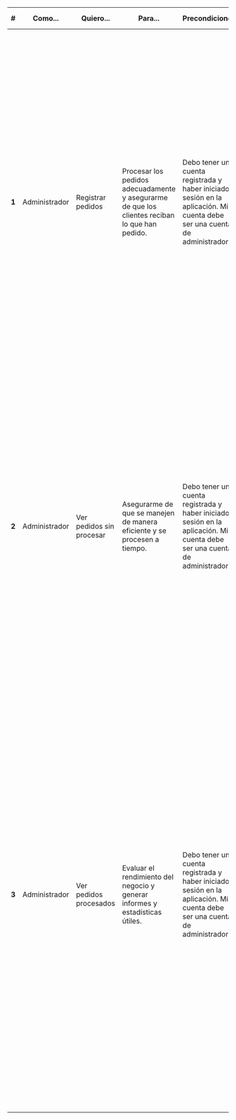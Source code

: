 ﻿
| # | Como... | Quiero... | Para... | Precondiciones | Proceso | Criterios de Aceptación |
| --- | --- | --- | --- | --- | --- | --- |
| **1** | Administrador | Registrar pedidos | Procesar los pedidos adecuadamente y asegurarme de que los clientes reciban lo que han pedido. | Debo tener una cuenta registrada y haber iniciado sesión en la aplicación. Mi cuenta debe ser una cuenta de administrador. | **1.** En la pantalla principal, elijo la opción Administración y luego la opción Administrar Pedidos. **2.** Busco al comensal por diferentes criterios como QR de la tarjeta, identificador de cliente, apellido o grupo del usuario. **3.** Una vez seleccionado el comensal, agrego los productos que el cliente haya solicitado al pedido y especifico la cantidad necesaria. **4.** Proceso el pedido y recibo una confirmación de que el pedido ha sido registrado correctamente. | - Puedo acceder a una pantalla de búsqueda de comensales utilizando diferentes criterios. - Si utilizo los criterios de búsqueda por apellido o grupo del usuario, se me mostrará una lista de estudiantes que coinciden con el resultado de la búsqueda. - Puedo agregar los productos que el cliente haya solicitado al pedido y especificar la cantidad necesaria. - Puedo procesar el pedido y recibir una confirmación de que el pedido ha sido registrado correctamente. |
| **2** | Administrador | Ver pedidos sin procesar | Asegurarme de que se manejen de manera eficiente y se procesen a tiempo. | Debo tener una cuenta registrada y haber iniciado sesión en la aplicación. Mi cuenta debe ser una cuenta de administrador. | **1.** En la pantalla principal, elijo la opción Administración y luego la opción Administrar Pedidos. **2**. Accedo a una lista de todos los pedidos que aún no han sido procesados. **3.** Puedo filtrar y buscar los pedidos utilizando diferentes criterios. **4.** Puedo actualizar el estado del pedido como "en proceso" o "cancelado". **5.** Puedo asignar el pedido a un miembro del personal para que lo procese. | - Puedo acceder a una lista de todos los pedidos que aún no han sido procesados. - Puedo ver la información del cliente y los productos incluidos en cada pedido sin procesar. - Puedo filtrar y buscar los pedidos utilizando diferentes criterios. - Puedo actualizar el estado del pedido como "en proceso" o "cancelado". - Puedo asignar el pedido a un miembro del personal para que lo procese. |
| **3** | Administrador | Ver pedidos procesados | Evaluar el rendimiento del negocio y generar informes y estadísticas útiles. | Debo tener una cuenta registrada y haber iniciado sesión en la aplicación. Mi cuenta debe ser una cuenta de administrador. | **1.** En la pantalla principal, elijo la opción Administración y luego la opción Administrar Pedidos. **2.** Accedo a una lista de todos los pedidos que ya han sido procesados y completados. **3.** Puedo filtrar y buscar los pedidos utilizando diferentes criterios. **4.** Puedo generar informes y estadísticas sobre los pedidos procesados. **5.** Puedo ver las evaluaciones y comentarios de los clientes sobre sus pedidos. | - Puedo acceder a una lista de todos los pedidos que ya han sido procesados y completados. - Puedo ver la información del cliente y los productos incluidos en cada pedido procesado. - Puedo filtrar y buscar los pedidos utilizando diferentes criterios, como el estado del pedido, el nombre del cliente o la fecha de registro. - Puedo generar informes y estadísticas sobre los pedidos procesados, como la cantidad de ingresos generados por pedidos en un determinado período de tiempo. - Puedo ver las evaluaciones y comentarios de los clientes sobre sus pedidos para obtener una retroalimentación valiosa y mejorar la calidad del servicio.
